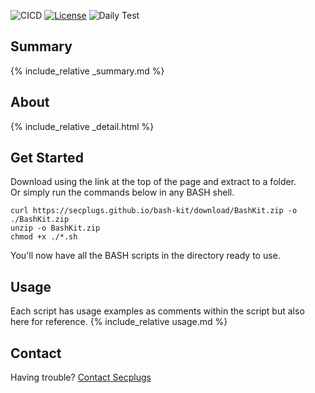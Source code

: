 ![CICD](https://github.com/SecPlugs/bash-kit/workflows/CICD/badge.svg)
[![License](https://img.shields.io/badge/License-Apache%202.0-blue.svg)](https://opensource.org/licenses/Apache-2.0)
![Daily Test](https://github.com/SecPlugs/bash-kit/workflows/DailyTest/badge.svg)
## Summary
{% include_relative _summary.md %}

## About
{% include_relative _detail.html %}

## Get Started
Download using the link at the top of the page and extract to a folder.  
Or simply run the commands below in any BASH shell.
```console
curl https://secplugs.github.io/bash-kit/download/BashKit.zip -o ./BashKit.zip
unzip -o BashKit.zip
chmod +x ./*.sh
```
You'll now have all the BASH scripts in the directory ready to use.

## Usage
Each script has usage examples as comments within the script but also here for reference.
{% include_relative usage.md %}

## Contact
Having trouble? [Contact Secplugs ](https://secplugs.com/contacts)